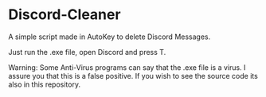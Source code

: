# Discord-Cleaner

A simple script made in AutoKey to delete Discord Messages.

Just run the .exe file, open Discord and press T.

Warning: Some Anti-Virus programs can say that the .exe file is a virus. I assure you that this is a false positive. If you wish to see the source code its also in this repository.
